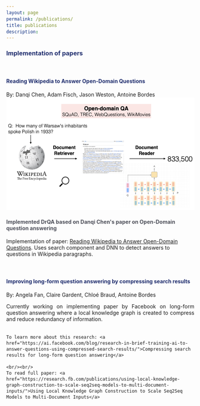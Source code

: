 ```yaml
---
layout: page
permalink: /publications/
title: publications
description: 
---
```


<h3 style="color:#202E6E">Implementation of papers
</h3>
<h4 class="year" />
<br />

<h4 style="color:#202E6E">Reading Wikipedia to Answer Open-Domain Questions
</h4>
By: Danqi Chen, Adam Fisch, Jason Weston, Antoine Bordes
<img class="thumbnail" src="/assets/img/drqa.png" width="520px" height="300px" border="0px" />
<p align="justify">
    <b><h4 style="color:#4E505A"> Implemented DrQA based on Danqi Chen's paper on Open-Domain question answering </h4></b>
    Implementation of paper: <a href="https://arxiv.org/pdf/1704.00051.pdf">Reading Wikipedia to Answer Open-Domain
        Questions</a>. Uses search component and DNN to detect answers to questions in Wikipedia paragraphs.
</p>
<h4 class="year" />
<br />

<h4 style="color:#202E6E">Improving long-form question answering by compressing search results
</h4>
By: Angela Fan, Claire Gardent, Chloé Braud, Antoine Bordes
<p align="justify">
    Currently working on implementing paper by Facebook on long-form question answering where a local knowledge graph is created to compress and reduce redundancy of information.<br/><br/>

    To learn more about this research: <a href="https://ai.facebook.com/blog/research-in-brief-training-ai-to-answer-questions-using-compressed-search-results/">Compressing search results for long-form question answering</a>
    
    <br/><br/>
    To read full paper: <a href="https://research.fb.com/publications/using-local-knowledge-graph-construction-to-scale-seq2seq-models-to-multi-document-inputs/">Using Local Knowledge Graph Construction to Scale Seq2Seq Models to Multi-Document Inputs</a>

</p>